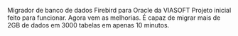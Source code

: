 Migrador de banco de dados Firebird para Oracle da VIASOFT
Projeto inicial feito para funcionar. Agora vem as melhorias.
É capaz de migrar mais de 2GB de dados em 3000 tabelas em apenas 10 minutos.